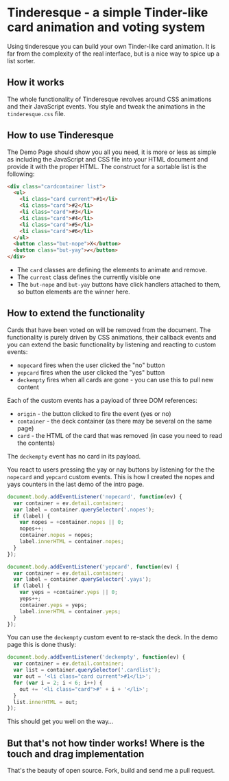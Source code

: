 # Tinderesque - a simple Tinder-like card animation and voting system

Using tinderesque you can build your own Tinder-like card animation. It is far from the complexity of the real interface, but is a nice way to spice up a list sorter.

## How it works

The whole functionality of Tinderesque revolves around CSS animations and their JavaScript events. You style and tweak the animations in the `tinderesque.css` file.

## How to use Tinderesque

The Demo Page should show you all you need, it is more or less as simple as including the JavaScript and CSS file into your HTML document and provide it with the proper HTML. The construct for a sortable list is the following:

```html
<div class="cardcontainer list">
  <ul>
    <li class="card current">#1</li>
    <li class="card">#2</li>
    <li class="card">#3</li>
    <li class="card">#4</li>
    <li class="card">#5</li>
    <li class="card">#6</li>
  </ul>
  <button class="but-nope">X</button>
  <button class="but-yay">✔</button>
</div>
```
* The `card` classes are defining the elements to animate and remove. 
* The `current` class defines the currently visible one
* The `but-nope` and `but-yay` buttons have click handlers attached to them, so button elements are the winner here.

## How to extend the functionality

Cards that have been voted on will be removed from the document. The functionality is purely driven by CSS animations, their callback events and you can extend the basic functionality by listening and reacting to custom events:

* `nopecard` fires when the user clicked the "no" button
* `yepcard` fires when the user clicked the "yes" button 
* `deckempty` fires when all cards are gone - you can use this to pull new content

Each of the custom events has a payload of three DOM references: 

* `origin` - the button clicked to fire the event (yes or no)
* `container` - the deck container (as there may be several on the same page)
* `card` - the HTML of the card that was removed (in case you need to read the contents)

The `deckempty` event has no card in its payload.

You react to users pressing the yay or nay buttons by listening for the the `nopecard` and `yepcard` custom events. This is how I created the nopes and yays counters in the last demo of the intro page.

```javascript
document.body.addEventListener('nopecard', function(ev) {
  var container = ev.detail.container;
  var label = container.querySelector('.nopes');
  if (label) {
    var nopes = +container.nopes || 0;
    nopes++;
    container.nopes = nopes;
    label.innerHTML = container.nopes;
  }
});

document.body.addEventListener('yepcard', function(ev) {
  var container = ev.detail.container;
  var label = container.querySelector('.yays');
  if (label) {
    var yeps = +container.yeps || 0;
    yeps++;
    container.yeps = yeps;
    label.innerHTML = container.yeps;
  }
});
```
You can use the `deckempty` custom event to re-stack the deck. In the demo page this is done thusly:

```javascript
document.body.addEventListener('deckempty', function(ev) {
  var container = ev.detail.container;
  var list = container.querySelector('.cardlist');
  var out = '<li class="card current">#1</li>';
  for (var i = 2; i < 6; i++) {
    out += '<li class="card">#' + i + '</li>';
  }
  list.innerHTML = out;
});
```

This should get you well on the way… 

## But that's not how tinder works! Where is the touch and drag implementation

That's the beauty of open source. Fork, build and send me a pull request. 

